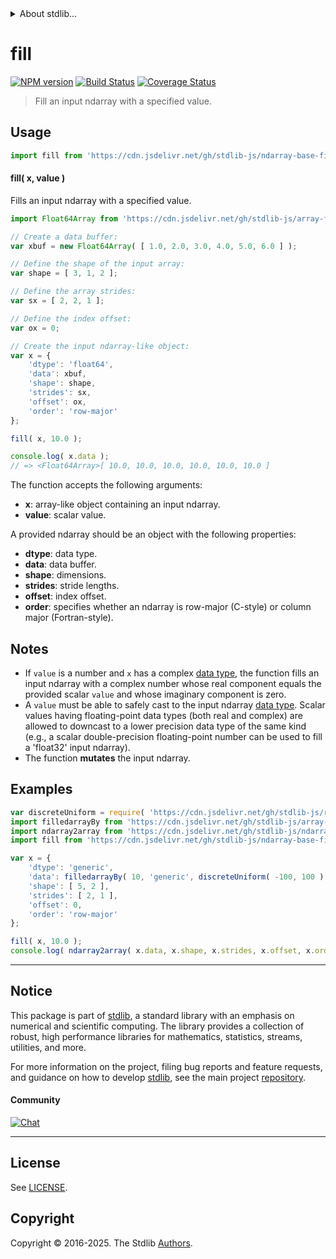 <!--

@license Apache-2.0

Copyright (c) 2024 The Stdlib Authors.

Licensed under the Apache License, Version 2.0 (the "License");
you may not use this file except in compliance with the License.
You may obtain a copy of the License at

   http://www.apache.org/licenses/LICENSE-2.0

Unless required by applicable law or agreed to in writing, software
distributed under the License is distributed on an "AS IS" BASIS,
WITHOUT WARRANTIES OR CONDITIONS OF ANY KIND, either express or implied.
See the License for the specific language governing permissions and
limitations under the License.

-->


<details>
  <summary>
    About stdlib...
  </summary>
  <p>We believe in a future in which the web is a preferred environment for numerical computation. To help realize this future, we've built stdlib. stdlib is a standard library, with an emphasis on numerical and scientific computation, written in JavaScript (and C) for execution in browsers and in Node.js.</p>
  <p>The library is fully decomposable, being architected in such a way that you can swap out and mix and match APIs and functionality to cater to your exact preferences and use cases.</p>
  <p>When you use stdlib, you can be absolutely certain that you are using the most thorough, rigorous, well-written, studied, documented, tested, measured, and high-quality code out there.</p>
  <p>To join us in bringing numerical computing to the web, get started by checking us out on <a href="https://github.com/stdlib-js/stdlib">GitHub</a>, and please consider <a href="https://opencollective.com/stdlib">financially supporting stdlib</a>. We greatly appreciate your continued support!</p>
</details>

# fill

[![NPM version][npm-image]][npm-url] [![Build Status][test-image]][test-url] [![Coverage Status][coverage-image]][coverage-url] <!-- [![dependencies][dependencies-image]][dependencies-url] -->

> Fill an input ndarray with a specified value.

<section class="intro">

</section>

<!-- /.intro -->



<section class="usage">

## Usage

```javascript
import fill from 'https://cdn.jsdelivr.net/gh/stdlib-js/ndarray-base-fill@deno/mod.js';
```

#### fill( x, value )

Fills an input ndarray with a specified value.

<!-- eslint-disable max-len -->

```javascript
import Float64Array from 'https://cdn.jsdelivr.net/gh/stdlib-js/array-float64@deno/mod.js';

// Create a data buffer:
var xbuf = new Float64Array( [ 1.0, 2.0, 3.0, 4.0, 5.0, 6.0 ] );

// Define the shape of the input array:
var shape = [ 3, 1, 2 ];

// Define the array strides:
var sx = [ 2, 2, 1 ];

// Define the index offset:
var ox = 0;

// Create the input ndarray-like object:
var x = {
    'dtype': 'float64',
    'data': xbuf,
    'shape': shape,
    'strides': sx,
    'offset': ox,
    'order': 'row-major'
};

fill( x, 10.0 );

console.log( x.data );
// => <Float64Array>[ 10.0, 10.0, 10.0, 10.0, 10.0, 10.0 ]
```

The function accepts the following arguments:

-   **x**: array-like object containing an input ndarray.
-   **value**: scalar value.

A provided ndarray should be an object with the following properties:

-   **dtype**: data type.
-   **data**: data buffer.
-   **shape**: dimensions.
-   **strides**: stride lengths.
-   **offset**: index offset.
-   **order**: specifies whether an ndarray is row-major (C-style) or column major (Fortran-style).

</section>

<!-- /.usage -->

<section class="notes">

## Notes

-   If `value` is a number and `x` has a complex [data type][@stdlib/ndarray/dtypes], the function fills an input ndarray with a complex number whose real component equals the provided scalar `value` and whose imaginary component is zero.
-   A `value` must be able to safely cast to the input ndarray [data type][@stdlib/ndarray/dtypes]. Scalar values having floating-point data types (both real and complex) are allowed to downcast to a lower precision data type of the same kind (e.g., a scalar double-precision floating-point number can be used to fill a 'float32' input ndarray).
-   The function **mutates** the input ndarray.

</section>

<!-- /.notes -->

<section class="examples">

## Examples

<!-- eslint no-undef: "error" -->

```javascript
var discreteUniform = require( 'https://cdn.jsdelivr.net/gh/stdlib-js/random-base-discrete-uniform' ).factory;
import filledarrayBy from 'https://cdn.jsdelivr.net/gh/stdlib-js/array-filled-by@deno/mod.js';
import ndarray2array from 'https://cdn.jsdelivr.net/gh/stdlib-js/ndarray-base-to-array@deno/mod.js';
import fill from 'https://cdn.jsdelivr.net/gh/stdlib-js/ndarray-base-fill@deno/mod.js';

var x = {
    'dtype': 'generic',
    'data': filledarrayBy( 10, 'generic', discreteUniform( -100, 100 ) ),
    'shape': [ 5, 2 ],
    'strides': [ 2, 1 ],
    'offset': 0,
    'order': 'row-major'
};

fill( x, 10.0 );
console.log( ndarray2array( x.data, x.shape, x.strides, x.offset, x.order ) );
```

</section>

<!-- /.examples -->

<!-- Section for related `stdlib` packages. Do not manually edit this section, as it is automatically populated. -->

<section class="related">

</section>

<!-- /.related -->


<section class="main-repo" >

* * *

## Notice

This package is part of [stdlib][stdlib], a standard library with an emphasis on numerical and scientific computing. The library provides a collection of robust, high performance libraries for mathematics, statistics, streams, utilities, and more.

For more information on the project, filing bug reports and feature requests, and guidance on how to develop [stdlib][stdlib], see the main project [repository][stdlib].

#### Community

[![Chat][chat-image]][chat-url]

---

## License

See [LICENSE][stdlib-license].


## Copyright

Copyright &copy; 2016-2025. The Stdlib [Authors][stdlib-authors].

</section>

<!-- /.stdlib -->

<!-- Section for all links. Make sure to keep an empty line after the `section` element and another before the `/section` close. -->

<section class="links">

[npm-image]: http://img.shields.io/npm/v/@stdlib/ndarray-base-fill.svg
[npm-url]: https://npmjs.org/package/@stdlib/ndarray-base-fill

[test-image]: https://github.com/stdlib-js/ndarray-base-fill/actions/workflows/test.yml/badge.svg?branch=main
[test-url]: https://github.com/stdlib-js/ndarray-base-fill/actions/workflows/test.yml?query=branch:main

[coverage-image]: https://img.shields.io/codecov/c/github/stdlib-js/ndarray-base-fill/main.svg
[coverage-url]: https://codecov.io/github/stdlib-js/ndarray-base-fill?branch=main

<!--

[dependencies-image]: https://img.shields.io/david/stdlib-js/ndarray-base-fill.svg
[dependencies-url]: https://david-dm.org/stdlib-js/ndarray-base-fill/main

-->

[chat-image]: https://img.shields.io/gitter/room/stdlib-js/stdlib.svg
[chat-url]: https://app.gitter.im/#/room/#stdlib-js_stdlib:gitter.im

[stdlib]: https://github.com/stdlib-js/stdlib

[stdlib-authors]: https://github.com/stdlib-js/stdlib/graphs/contributors

[umd]: https://github.com/umdjs/umd
[es-module]: https://developer.mozilla.org/en-US/docs/Web/JavaScript/Guide/Modules

[deno-url]: https://github.com/stdlib-js/ndarray-base-fill/tree/deno
[deno-readme]: https://github.com/stdlib-js/ndarray-base-fill/blob/deno/README.md
[umd-url]: https://github.com/stdlib-js/ndarray-base-fill/tree/umd
[umd-readme]: https://github.com/stdlib-js/ndarray-base-fill/blob/umd/README.md
[esm-url]: https://github.com/stdlib-js/ndarray-base-fill/tree/esm
[esm-readme]: https://github.com/stdlib-js/ndarray-base-fill/blob/esm/README.md
[branches-url]: https://github.com/stdlib-js/ndarray-base-fill/blob/main/branches.md

[stdlib-license]: https://raw.githubusercontent.com/stdlib-js/ndarray-base-fill/main/LICENSE

[@stdlib/ndarray/dtypes]: https://github.com/stdlib-js/ndarray-dtypes/tree/deno

<!-- <related-links> -->

<!-- </related-links> -->

</section>

<!-- /.links -->
